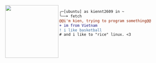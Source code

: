 <!-- [![Readme Card](https://github-readme-stats.vercel.app/api/pin/?username=ntk148v&repo=lets-go&show_owner=true)](https://github.com/ntk148v/lets-go)
[![Readme Card](https://github-readme-stats.vercel.app/api/pin/?username=ntk148v&repo=dotboss&show_owner=true)](https://github.com/ntk148v/dotboss)
[![Readme Card](https://github-readme-stats.vercel.app/api/pin/?username=openstack&repo=zun&show_owner=true)](https://github.com/openstack/zun)
[![Readme Card](https://github-readme-stats.vercel.app/api/pin/?username=openstack&repo=kolla-ansible&show_owner=true)](https://github.com/openstack/kolla-ansible)
[![Readme Card](https://github-readme-stats.vercel.app/api/pin/?username=prometheus&repo=prometheus&show_owner=true)](https://github.com/prometheus/prometheus)
[![Readme Card](https://github-readme-stats.vercel.app/api/pin/?username=gophercloud&repo=gophercloud&show_owner=true)](https://github.com/gophercloud/gophercloud)
[![Readme Card](https://github-readme-stats.vercel.app/api/pin/?username=vCloud-DFTBA&repo=faythe&show_owner=true)](https://github.com/vCloud-DFTBA/faythe)
[![Readme Card](https://github-readme-stats.vercel.app/api/pin/?username=hashicorp&repo=nomad-pack&show_owner=true)](https://github.com/hashicorp/nomad-pack) -->

<img align="left" height="170" src="https://i.kym-cdn.com/photos/images/newsfeed/000/538/716/7f5.gif"/>

```diff
╭─[ubuntu] as kiennt2609 in ~
╰──➤ fetch
@@i'm kien, trying to program something@@
+ im from Vietnam
! i like basketball
# and i like to "rice" linux. <3
```
